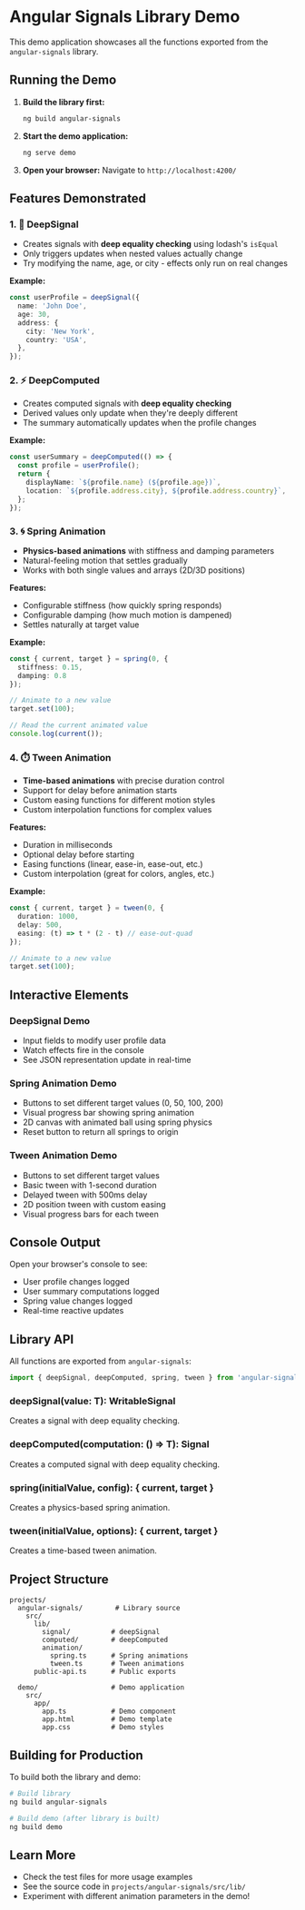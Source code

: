 # Angular Signals Library Demo

This demo application showcases all the functions exported from the `angular-signals` library.

## Running the Demo

1. **Build the library first:**
   ```bash
   ng build angular-signals
   ```

2. **Start the demo application:**
   ```bash
   ng serve demo
   ```

3. **Open your browser:**
   Navigate to `http://localhost:4200/`

## Features Demonstrated

### 1. 🔵 DeepSignal
- Creates signals with **deep equality checking** using lodash's `isEqual`
- Only triggers updates when nested values actually change
- Try modifying the name, age, or city - effects only run on real changes

**Example:**
```typescript
const userProfile = deepSignal({
  name: 'John Doe',
  age: 30,
  address: {
    city: 'New York',
    country: 'USA',
  },
});
```

### 2. ⚡ DeepComputed
- Creates computed signals with **deep equality checking**
- Derived values only update when they're deeply different
- The summary automatically updates when the profile changes

**Example:**
```typescript
const userSummary = deepComputed(() => {
  const profile = userProfile();
  return {
    displayName: `${profile.name} (${profile.age})`,
    location: `${profile.address.city}, ${profile.address.country}`,
  };
});
```

### 3. 🌀 Spring Animation
- **Physics-based animations** with stiffness and damping parameters
- Natural-feeling motion that settles gradually
- Works with both single values and arrays (2D/3D positions)

**Features:**
- Configurable stiffness (how quickly spring responds)
- Configurable damping (how much motion is dampened)
- Settles naturally at target value

**Example:**
```typescript
const { current, target } = spring(0, { 
  stiffness: 0.15, 
  damping: 0.8 
});

// Animate to a new value
target.set(100);

// Read the current animated value
console.log(current());
```

### 4. ⏱️ Tween Animation
- **Time-based animations** with precise duration control
- Support for delay before animation starts
- Custom easing functions for different motion styles
- Custom interpolation functions for complex values

**Features:**
- Duration in milliseconds
- Optional delay before starting
- Easing functions (linear, ease-in, ease-out, etc.)
- Custom interpolation (great for colors, angles, etc.)

**Example:**
```typescript
const { current, target } = tween(0, { 
  duration: 1000,
  delay: 500,
  easing: (t) => t * (2 - t) // ease-out-quad
});

// Animate to a new value
target.set(100);
```

## Interactive Elements

### DeepSignal Demo
- Input fields to modify user profile data
- Watch effects fire in the console
- See JSON representation update in real-time

### Spring Animation Demo
- Buttons to set different target values (0, 50, 100, 200)
- Visual progress bar showing spring animation
- 2D canvas with animated ball using spring physics
- Reset button to return all springs to origin

### Tween Animation Demo
- Buttons to set different target values
- Basic tween with 1-second duration
- Delayed tween with 500ms delay
- 2D position tween with custom easing
- Visual progress bars for each tween

## Console Output

Open your browser's console to see:
- User profile changes logged
- User summary computations logged
- Spring value changes logged
- Real-time reactive updates

## Library API

All functions are exported from `angular-signals`:

```typescript
import { deepSignal, deepComputed, spring, tween } from 'angular-signals';
```

### deepSignal<T>(value: T): WritableSignal<T>
Creates a signal with deep equality checking.

### deepComputed<T>(computation: () => T): Signal<T>
Creates a computed signal with deep equality checking.

### spring(initialValue, config): { current, target }
Creates a physics-based spring animation.

### tween(initialValue, options): { current, target }
Creates a time-based tween animation.

## Project Structure

```
projects/
  angular-signals/        # Library source
    src/
      lib/
        signal/          # deepSignal
        computed/        # deepComputed
        animation/
          spring.ts      # Spring animations
          tween.ts       # Tween animations
      public-api.ts      # Public exports
  
  demo/                  # Demo application
    src/
      app/
        app.ts           # Demo component
        app.html         # Demo template
        app.css          # Demo styles
```

## Building for Production

To build both the library and demo:

```bash
# Build library
ng build angular-signals

# Build demo (after library is built)
ng build demo
```

## Learn More

- Check the test files for more usage examples
- See the source code in `projects/angular-signals/src/lib/`
- Experiment with different animation parameters in the demo!
